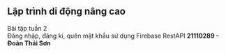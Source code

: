 <h2>Lập trình di động nâng cao </h2>
Bài tập tuần 2 <br>
Đăng nhập, đăng kí, quên mật khẩu sử dụng Firebase RestAPI
<strong>21110289 - Đoàn Thái Sơn</strong>
